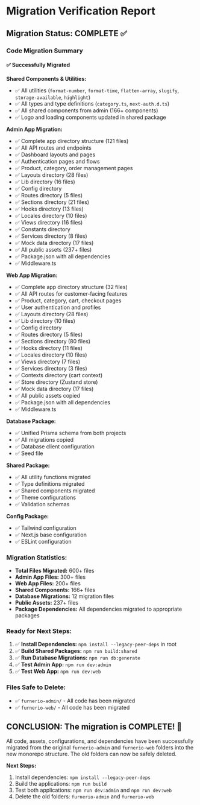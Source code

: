 # Migration Verification Report

## Migration Status: **COMPLETE** ✅

### Code Migration Summary

#### ✅ **Successfully Migrated**

**Shared Components & Utilities:**
- ✅ All utilities (`format-number`, `format-time`, `flatten-array`, `slugify`, `storage-available`, `highlight`)
- ✅ All types and type definitions (`category.ts`, `next-auth.d.ts`)
- ✅ All shared components from admin (166+ components)
- ✅ Logo and loading components updated in shared package

**Admin App Migration:**
- ✅ Complete app directory structure (121 files)
- ✅ All API routes and endpoints
- ✅ Dashboard layouts and pages
- ✅ Authentication pages and flows
- ✅ Product, category, order management pages
- ✅ Layouts directory (28 files)
- ✅ Lib directory (16 files)
- ✅ Config directory
- ✅ Routes directory (5 files)
- ✅ Sections directory (21 files)
- ✅ Hooks directory (13 files)
- ✅ Locales directory (10 files)
- ✅ Views directory (16 files)
- ✅ Constants directory
- ✅ Services directory (8 files)
- ✅ Mock data directory (17 files)
- ✅ All public assets (237+ files)
- ✅ Package.json with all dependencies
- ✅ Middleware.ts

**Web App Migration:**
- ✅ Complete app directory structure (32 files)
- ✅ All API routes for customer-facing features
- ✅ Product, category, cart, checkout pages
- ✅ User authentication and profiles
- ✅ Layouts directory (28 files)
- ✅ Lib directory (10 files)
- ✅ Config directory
- ✅ Routes directory (5 files)
- ✅ Sections directory (80 files)
- ✅ Hooks directory (11 files)
- ✅ Locales directory (10 files)
- ✅ Views directory (7 files)
- ✅ Services directory (3 files)
- ✅ Contexts directory (cart context)
- ✅ Store directory (Zustand store)
- ✅ Mock data directory (17 files)
- ✅ All public assets copied
- ✅ Package.json with all dependencies
- ✅ Middleware.ts

**Database Package:**
- ✅ Unified Prisma schema from both projects
- ✅ All migrations copied
- ✅ Database client configuration
- ✅ Seed file

**Shared Package:**
- ✅ All utility functions migrated
- ✅ Type definitions migrated
- ✅ Shared components migrated
- ✅ Theme configurations
- ✅ Validation schemas

**Config Package:**
- ✅ Tailwind configuration
- ✅ Next.js base configuration
- ✅ ESLint configuration

### **Migration Statistics:**
- **Total Files Migrated:** 600+ files
- **Admin App Files:** 300+ files
- **Web App Files:** 200+ files
- **Shared Components:** 166+ files
- **Database Migrations:** 12 migration files
- **Public Assets:** 237+ files
- **Package Dependencies:** All dependencies migrated to appropriate packages

### **Ready for Next Steps:**
1. ✅ **Install Dependencies:** `npm install --legacy-peer-deps` in root
2. ✅ **Build Shared Packages:** `npm run build:shared`
3. ✅ **Run Database Migrations:** `npm run db:generate`
4. ✅ **Test Admin App:** `npm run dev:admin`
5. ✅ **Test Web App:** `npm run dev:web`

### **Files Safe to Delete:**
- ✅ `furnerio-admin/` - All code has been migrated
- ✅ `furnerio-web/` - All code has been migrated

## **CONCLUSION: The migration is COMPLETE!** 🎉

All code, assets, configurations, and dependencies have been successfully migrated from the original `furnerio-admin` and `furnerio-web` folders into the new monorepo structure. The old folders can now be safely deleted.

**Next Steps:**
1. Install dependencies: `npm install --legacy-peer-deps`
2. Build the applications: `npm run build`
3. Test both applications: `npm run dev:admin` and `npm run dev:web`
4. Delete the old folders: `furnerio-admin` and `furnerio-web`
